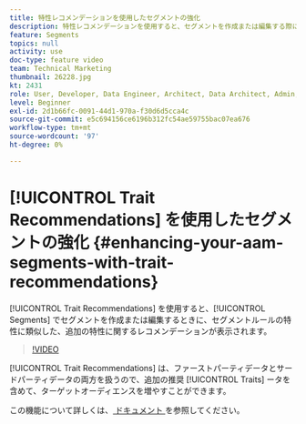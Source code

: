 ```yaml
---
title: 特性レコメンデーションを使用したセグメントの強化
description: 特性レコメンデーションを使用すると、セグメントを作成または編集する際に、セグメントルールに類似した、追加の特性に関するレコメンデーションが表示されます。
feature: Segments
topics: null
activity: use
doc-type: feature video
team: Technical Marketing
thumbnail: 26228.jpg
kt: 2431
role: User, Developer, Data Engineer, Architect, Data Architect, Admin, Leader
level: Beginner
exl-id: 2d1b66fc-0091-44d1-970a-f30d6d5cca4c
source-git-commit: e5c694156ce6196b312fc54ae59755bac07ea676
workflow-type: tm+mt
source-wordcount: '97'
ht-degree: 0%

---
```


# [!UICONTROL Trait Recommendations] を使用したセグメントの強化 {#enhancing-your-aam-segments-with-trait-recommendations}

[!UICONTROL Trait Recommendations] を使用すると、[!UICONTROL Segments] でセグメントを作成または編集するときに、セグメントルールの特性に類似した、追加の特性に関するレコメンデーションが表示されます。

>[!VIDEO](https://video.tv.adobe.com/v/40841/?quality=12&captions=jpn)

[!UICONTROL Trait Recommendations] は、ファーストパーティデータとサードパーティデータの両方を扱うので、追加の推奨 [!UICONTROL Traits] ータを含めて、ターゲットオーディエンスを増やすことができます。

この機能について詳しくは、[ ドキュメント ](https://experiencecloud.adobe.com/resources/help/ja_JP/aam/trait-recommendations.html) を参照してください。
